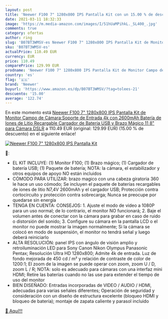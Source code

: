 ```yaml
---
layout: post
title: 'Neewer F100 7" 1280x800 IPS Pantalla Kit con un 15.00 % de descuento'
date: 2021-03-11 18:32:33
image: 'https://m.media-amazon.com/images/I/51hUaMPihkL._SL400_.jpg'
comments: true
category: ofertas
author: ring
slug: 'B07BT3WMSV-es Neewer F100 7" 1280x800 IPS Pantalla Kit de Monitor Campo...'
sku: 'B07BT3WMSV-es'
actualPrice: 110.49 EUR
currency: EUR
price: 110.49
comparePrice: 129.99 EUR
prodname: 'Neewer F100 7" 1280x800 IPS Pantalla Kit de Monitor Campo de Cámara:Soporte de Entrada 4k con 2600mAh Batería de Iones de Litio Recargable Cargador de Batería USB y Brazo Mágico 11 8" para Cámara DSLR'
country: 'es'
flag: '🇪🇸'
brand: 'Neewer'
buyurl: 'https://www.amazon.es/dp/B07BT3WMSV/?tag=tolees-21'
descuento: '15.00'
average: '122.74'
---
```


En este momento está [Neewer F100 7" 1280x800 IPS Pantalla Kit de Monitor Campo de Cámara:Soporte de Entrada 4k con 2600mAh Batería de Iones de Litio Recargable Cargador de Batería USB y Brazo Mágico 11 8" para Cámara DSLR](https://www.amazon.es/dp/B07BT3WMSV/?tag=tolees-21) a 110.49 EUR (original: 129.99 EUR) (15.00 %  de descuento) en el siguiente enlace!

[![Neewer F100 7" 1280x800 IPS Pantalla Kit](https://m.media-amazon.com/images/I/51hUaMPihkL._SL400_.jpg)](https://www.amazon.es/dp/B07BT3WMSV/?tag=tolees-21)

🔎:

- EL KIT INCLUYE: (1) Monitor F100; (1) Brazo mágico; (1) Cargador de batería USB; (1) Paquete de batería; NOTA: la cámara, el estabilizador y otros equipos de apoyo NO están incluidos
- CÓMODO PARA UTILIZAR: brazo magico con una cabeza giratoria 360 le hace un uso cómodo; Se incluyen el paquete de baterías recargables de iones de litio N7,4V 2600mAh y el cargador USB; Protección contra cortocircuito y protección contra sobrecarga; Nunca se preocupe por quedarse sin energía
- TENGA EN CUENTA: CONSEJOS: 1. Ajuste el modo de video a 1080P para un uso normal; de lo contrario, el monitor NO funcionará; 2. Baje el volumen antes de conectar con la cámara para grabar en caso de ruido o distorsión del sonido; 3. Configure su cámara en la pantalla LCD o el monitor no puede mostrar la imagen normalmente; Si la cámara se colocó en modo de suspensión, el monitor no tendrá señal y luego deberá reiniciarlo
- ALTA RESOLUCIÓN: panel IPS con ángulo de visión amplio y retroiluminación LED para Sony Canon Nikon Olympus Panasonic Pentax; Resolución Ultra HD 1280x800; Admite 4k de entrada. Luz de fondo mejorada de 450 cd / m² y relación de contraste de color de 1200:1; El zoom de la imagen se puede operar con zoom, zoom U / D, zoom L / R; NOTA: solo es adecuado para cámaras con una interfaz mini HDMI; Retire las baterías cuando no las use para extender el tiempo de uso del monitor
- BIEN DISEÑADO: Entradas incorporadas de VIDEO / AUDIO / HDMI, adecuadas para varias señales diferentes; Operación de seguridad y consideración con un diseño de estructura excelente (bloqueo HDMI y bloqueo de batería); montaje de zapata caliente y parasol incluido

[🛒 Aquí!!!](https://www.amazon.es/dp/B07BT3WMSV/?tag=tolees-21)

